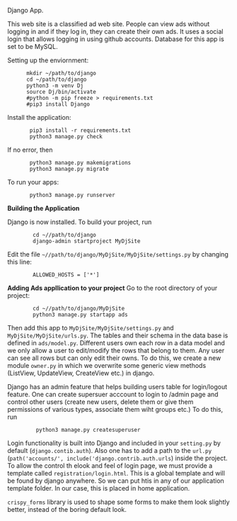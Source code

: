 Django App.


This web site is a classified ad web site. People can view ads without logging in and if they log in, they can create their own ads. It uses a social login 
that allows logging in using github accounts. Database for this app is set to be MySQL.


Setting up the enviornment:

          mkdir ~/path/to/django
          cd ~/path/to/django
          python3 -m venv Dj
          source Dj/bin/activate
          #python -m pip freeze > requirements.txt
          #pip3 install Django

Install the application:

           pip3 install -r requirements.txt
           python3 manage.py check

If no error, then

           python3 manage.py makemigrations
           python3 manage.py migrate
           
To run your apps:
           
           python3 manage.py runserver

__Building the Application__

Django is now installed. To build your project, run
            
            cd ~//path/to/django
            django-admin startproject MyDjSite
            
Edit the file `~//path/to/django/MyDjSite/MyDjSite/settings.py` by changing this line:
            
            ALLOWED_HOSTS = ['*']
            
__Adding Ads appllication to your project__
Go to the root directory of your project:

            cd ~//path/to/django/MyDjSite
            python3 manage.py startapp ads
Then add this app to `MyDjSite/MyDjSite/settings.py` and `MyDjSite/MyDjSite/urls.py`. The tables and their schema in the data base is defined 
in `ads/model.py`. 
Different users own each row in a data model and we only allow a user to edit/modify the rows that belong to them. Any user can see all rows but can only edit their owns. To do this, we create a new module `owner.py` in which we overwrite some generic view methods (ListView, UpdateView, CreateView etc.) in django.

Django has an admin feature that helps building users table for login/logout feature. One can create supersuer acccount to login to /admin page and control other users (create new users, delete them or give them permissions of various types, associate them wiht groups etc.) To do this, run

             python3 manage.py createsuperuser 

Login functionality is built into Django and included in your `setting.py` by default (`django.contib.auth`). Also one has to add a path to the `url.py`
(`path('accounts/', include('django.contrib.auth.urls`) inside the project.
To allow the control th elook and feel of login page, we must provide a template called `registration/login.html`. This is a global template and will be 
found by django anywhere. So we can put htis in any of our application template folder. In our case, this is placed in home application.

`crispy_forms` library is used to shape some forms to make them look slightly better, instead of the boring default look. 

            



